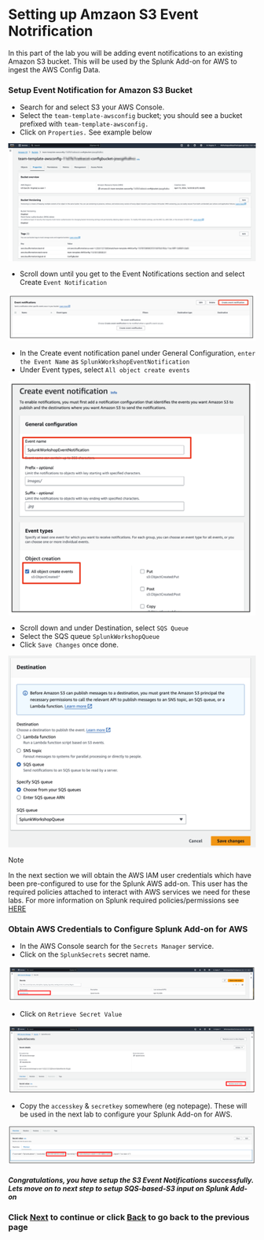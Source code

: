# Setting up Amzaon S3 Event Notrification
In this part of the lab you will be adding event notifications to an existing Amazon S3 bucket. This will be used by the Splunk Add-on for AWS to ingest the AWS Config Data. 

### Setup Event Notification for Amazon S3 Bucket
- Search for and select S3 your AWS Console. 
- Select the `team-template-awsconfig` bucket; you should see a bucket prefixed with `team-template-awsconfig.` 
- Click on `Properties.` See example below

![image_tag](/static/10_awsaddon/setup_aws/Image_9.png) 


- Scroll down until you get to the Event Notifications section and select Create `Event Notification` 


![image_tag](/static/10_awsaddon/setup_aws/Image_10.png) 


- In the Create event notification panel under General Configuration, `enter the Event Name` as `SplunkWorkshopEventNotification`
- Under Event types, select `All object create events`


![image_tag](/static/10_awsaddon/setup_aws/Image_11.png) 


- Scroll down and under Destination, select `SQS Queue` 
- Select the SQS queue `SplunkWorkshopQueue`  
- Click `Save Changes` once done.


![image_tag](/static/10_awsaddon/setup_aws/Image_12.png) 

>[!NOTE]
>In the next section we will obtain the AWS IAM user credentials which have been pre-configured to use for the Splunk AWS add-on. This user has the required policies attached to interact with AWS services we need for these labs. For more information on Splunk required policies/permissions see <a>[HERE](https://splunk.github.io/splunk-add-on-for-amazon-web-services/ConfigureInputs/) </a>

### Obtain AWS Credentials to Configure Splunk Add-on for AWS

- In the AWS Console search for the `Secrets Manager` service. 
- Click on the `SplunkSecrets` secret name. 

![image_tag](/static/10_awsaddon/setup_aws/Image_13.png) 

- Click on `Retrieve Secret Value`

![image_tag](/static/10_awsaddon/setup_aws/Image_14.png) 

- Copy the `accesskey` & `secretkey` somewhere (eg notepage). These will be used in the next lab to configure your Splunk Add-on for AWS. 

![image_tag](/static/10_awsaddon/setup_aws/Image_15.png) 


##### Congratulations, you have setup the S3 Event Notifications successfully. Lets move on to next step to setup SQS-based-S3 input on Splunk Add-on

### Click <a>[Next](/content/Lab1_awsaddon/setup_add_on.md)</a> to continue or click <a>[Back](/content/Lab1_awsaddon/setup_aws_sqs.md) to go back to the previous page</a>